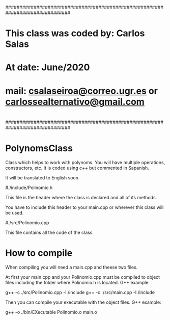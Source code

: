 ###############################################################################
#
# This class was coded by: Carlos Salas
# At date: June/2020
#
# mail: csalaseiroa@correo.ugr.es or carlossealternativo@gmail.com
#
###############################################################################
# PolynomsClass
Class which helps to work with polynoms. You will have multiple operations,
constructors, etc. It is coded using c++ but commented in Sapanish.

It will be translated to English soon.


#./include/Polinomio.h

This file is the header where the class is declared and all of its methods.

You have to include this header to your main.cpp or wherever this class 
will be used.


#./src/Polinomio.cpp

This file contains all the code of the class.



# How to compile

When compiling you will need a main.cpp and theese two files.

At first your main.cpp and your Polinomio.cpp must be compiled to object files
including the folder where Polinomio.h is located. G++ example:

g++ -c ./src/Polinomio.cpp -I./include
g++ -c ./src/main.cpp -I./include

Then you can compile your executable with the object files. G++ example:

g++ -o ./bin/EXecutable Polinomio.o main.o